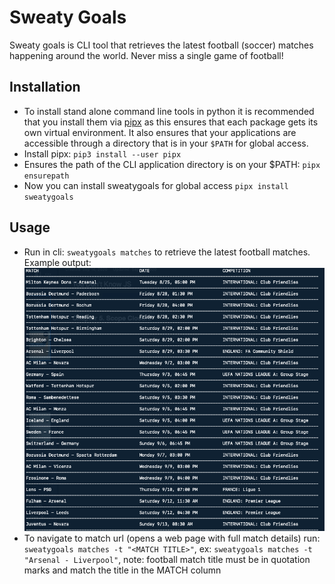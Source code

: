 # Sweaty Goals

Sweaty goals is CLI tool that retrieves the latest football (soccer) matches happening around the world. Never miss a 
single game of football!

## Installation
- To install stand alone command line tools in python it is recommended that you install them via 
[pipx](https://packaging.python.org/guides/installing-stand-alone-command-line-tools/) as this ensures
that each package gets its own virtual environment. It also ensures that your applications are accessible through a directory 
that is in your `$PATH` for global access.  
- Install pipx: `pip3 install --user pipx`
- Ensures the path of the CLI application directory is on your $PATH: `pipx ensurepath`
- Now you can install sweatygoals for global access `pipx install sweatygoals`

## Usage
- Run in cli: `sweatygoals matches` to retrieve the latest football matches. Example output:
![Football matches result](https://raw.githubusercontent.com/AndresXI/sweaty-goals/master/matches.png)
- To navigate to match url (opens a web page with full match details) run: `sweatygoals matches -t "<MATCH TITLE>"`, ex: 
`sweatygoals matches -t "Arsenal - Liverpool"`, note: football match title must be in quotation marks and match the 
title in the MATCH column
 